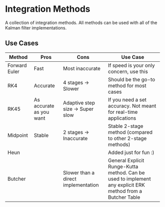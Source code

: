# Integration Methods
A collection of integration methods. 
All methods can be used with all of the Kalman filter implementations.

## Use Cases
| Method        | Pros                      | Cons                                  | Use Case 
| ----          | ----                      | ----                                  | ----     
| Forward Euler | Fast                      | Most inaccurate                       | If speed is your only concern, use this
| RK4           | Accurate                  | 4 stages -> Slower                    | Should be the go-to method for most cases
| RK45          | As accurate as you want   | Adaptive step size -> Super slow      | If you need a set accuracy. Not meant for real-time applications
| Midpoint      | Stable                    | 2 stages -> Inaccurate                | Stable 2-stage method (compared to other 2-stage methods)
| Heun          |                           |                                       | Added just for fun :)
| Butcher       |                           | Slower than a direct implementation   | General Explicit Runge-Kutta method. Can be used to implement any explicit ERK method from a Butcher Table
